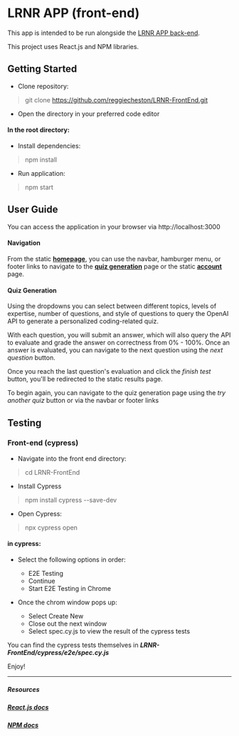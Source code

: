 # LRNR APP (front-end)

This app is intended to be run alongside the [LRNR APP back-end](https://github.com/bevans14/LRNR-backend1).

This project uses React.js and NPM libraries.

## Getting Started

- Clone repository:

> git clone https://github.com/reggiecheston/LRNR-FrontEnd.git

- Open the directory in your preferred code editor

#### In the root directory:

- Install dependencies:

> npm install

- Run application:

> npm start

## User Guide

You can access the application in your browser via http://localhost:3000

#### Navigation

From the static [**homepage**](http://localhost:3000), you can use the navbar, hamburger menu, or footer links to navigate to the [**quiz generation**](http://localhost:3000/categories) page or the static [**account**](http://localhost:3000/account) page.

#### Quiz Generation

Using the dropdowns you can select between different topics, levels of expertise, number of questions, and style of questions to query the OpenAI API to generate a personalized coding-related quiz.

With each question, you will submit an answer, which will also query the API to evaluate and grade the answer on correctness from 0% - 100%. Once an answer is evaluated, you can navigate to the next question using the _next question_ button.

Once you reach the last question's evaluation and click the _finish test_ button, you'll be redirected to the static results page.

To begin again, you can navigate to the quiz generation page using the _try another quiz_ button or via the navbar or footer links

## Testing

### Front-end (cypress)

- Navigate into the front end directory:

> cd LRNR-FrontEnd

- Install Cypress

> npm install cypress --save-dev

- Open Cypress:

> npx cypress open

#### in cypress:

- Select the following options in order:

  - E2E Testing
  - Continue
  - Start E2E Testing in Chrome

- Once the chrom window pops up:
  - Select Create New
  - Close out the next window
  - Select spec.cy.js to view the result of the cypress tests

You can find the cypress tests themselves in **_LRNR-FrontEnd/cypress/e2e/spec.cy.js_**

Enjoy!

---

##### Resources

##### [React.js docs](https://legacy.reactjs.org/docs/getting-started.html)

##### [NPM docs](https://docs.npmjs.com/)
